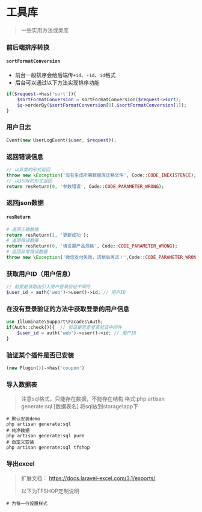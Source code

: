 # 工具库
> 一些实用方法或类库
### 前后端排序转换
#### `sortFormatConversion`
- 前台一般排序会给后端传`+id`、`-id`、`id`格式
- 后台可以通过以下方法实现排序功能
``` php
if($request->has('sort')){
    $sortFormatConversion = sortFormatConversion($request->sort);
    $q->orderBy($sortFormatConversion[0],$sortFormatConversion[1]);
}
```
### 用户日志
```php
Event(new UserLogEvent($user, $request));
```
### 返回错误信息
```php
// 以异常的形式返回
throw new \Exception('没有生成所需数据库迁移文件', Code::CODE_INEXISTENCE);
// 以JSON的形式返回
return resReturn(0, '参数错误', Code::CODE_PARAMETER_WRONG);
```
### 返回json数据
#### `resReturn`
```php
# 返回正确数据
return resReturn(1, '更新成功');
# 返回错误数据
return resReturn(0, '请设置产品规格', Code::CODE_PARAMETER_WRONG);
# 返回异常错误数据
throw new \Exception('微信支付失败，请稍后再试！',Code::CODE_PARAMETER_WRONG);
```
### 获取用户ID（用户信息）
```php
// 前提是该路由引入用户登录验证中间件
$user_id = auth('web')->user()->id; // 用户ID
```

### 在没有登录验证的方法中获取登录的用户信息
```php
use Illuminate\Support\Facades\Auth;
if(Auth::check()){  // 验证是否走登录验证中间件
    $user_id = auth('web')->user()->id; // 用户ID
}
```
### 验证某个插件是否已安装
```php
(new Plugin())->has('coupon')
```
### 导入数据表
> 注意sql格式，只能存在数据，不能存在结构
> 格式:php artisan generate:sql [数据表名]
> 将sql放到storage\app下

```shell
# 默认安装demo
php artisan generate:sql
# 纯净数据
php artisan generate:sql pure
# 自定义安装
php artisan generate:sql tfshop
```
### 导出excel
> 扩展文档： https://docs.laravel-excel.com/3.1/exports/
>
> 以下为TFSHOP定制说明
```
# 为每一行设置样式

```